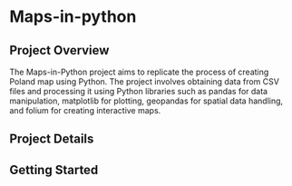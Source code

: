 # Maps-in-python

## Project Overview

The Maps-in-Python project aims to replicate the process of creating Poland map using Python. The project involves obtaining data from CSV files and processing it using Python libraries such as pandas for data manipulation, matplotlib for plotting, geopandas for spatial data handling, and folium for creating interactive maps.

## Project Details

## Getting Started
